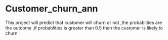 # Customer_churn_ann
This project will predict that customer will churn or not ,the probablities are the outcome ,if probablities is greater than 0.5 then the customer is likely to churn 
